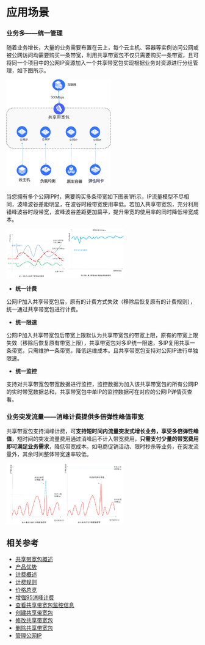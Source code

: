 # 应用场景

### 业务多——统一管理

随着业务增长，大量的业务需要布置在云上，每个云主机、容器等实例访问公网或被公网访问均需要购买一条带宽，利用共享带宽包不仅只需要购买一条带宽，且可将同一个项目中的公网IP资源加入一个共享带宽包实现根据业务对资源进行分组管理，如下图所示。

<img src="../../../../image/Networking/Shared-Bandwidth-Package/Unified-Management.png" alt=" " style="zoom:50%"/>

当您拥有多个公网IP时，需要购买多条带宽如下图表1所示，IP流量模型不尽相同，波峰波谷差距明显，在波谷时段带宽使用率低。若加入共享带宽包，充分利用错峰波谷时段带宽，波峰波谷差距更加扁平，提升带宽的使用率的同时降低带宽成本。

<img src="../../../../image/Networking/Shared-Bandwidth-Package/Multi-to-One.png" alt=" " style="zoom:30%"/>

+ **统一计费**

公网IP加入共享带宽包后，原有的计费方式失效（移除后恢复原有的计费规则），统一通过共享带宽包进行计费。

+ **统一限速**

公网IP加入共享带宽包后带宽上限默认为共享带宽包的带宽上限，原有的带宽上限失效（移除后恢复原有带宽上限），共享带宽包对多IP统一限速，多IP复用共享一条带宽，只需维护一条带宽，降低运维成本。且共享带宽包支持对公网IP进行单独限速。

+ **统一监控**

支持对共享带宽包带宽数据进行监控，监控数据为加入该共享带宽包的所有公网IP的实时带宽数据总和，共享带宽包中单IP的监控数据可在对应的公网IP详情页查看。


### 业务突发流量——消峰计费提供多倍弹性峰值带宽

共享带宽包支持消峰计费，可**支持短时间内流量突发式增长业务，享受多倍弹性峰值**，短时间的突发流量费用通过消峰后不计入带宽费用，**只需支付少量的带宽费用即可满足业务需求**，降低带宽成本。如电商促销活动、限时秒杀等业务，在突发流量外，其余时间整体带宽速率较低。

<img src="../../../../image/Networking/Shared-Bandwidth-Package/One-Changed.png" alt=" " style="zoom:30%"/>


## 相关参考
- [共享带宽包概述](Bwp-Introduction.md)
- [产品优势](Benefits.md)
- [计费概述](../Pricing/Billing-Overview.md)
- [计费规则](../Pricing/Billed-Rules.md)
- [价格总览](../Pricing/Price-Overview.md)
- [增强95消峰计费](../Pricing/Charge-By-Usage/Top5-Eliminate.md)
- [查看共享带宽包监控信息](../Operation-Guide/View-Monitoring.md)
- [创建共享带宽包](../Operation-Guide/Create-Bwp.md)
- [修改共享带宽包](../Operation-Guide/Modify-Bwp.md)
- [删除共享带宽包](../Operation-Guide/Delete-Bwp.md)
- [管理公网IP](../Getting-Started/Manage-Public-IP.md)

